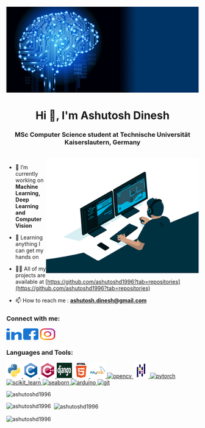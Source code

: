 ![Ashutosh Dinesh](data/Neuralnet.gif)
<h1 align="center">Hi 👋, I'm Ashutosh Dinesh</h1>
<h3 align="center">MSc Computer Science student at Technische Universität Kaiserslautern, Germany</h3>

<br>
<img align="right" alt = "Coding" width = "400" src="data/giphy.gif">


- 🔭 I’m currently working on **Machine Learning, Deep Learning and Computer Vision**

- 🌱 Learning anything I can get my hands on 

- 👨‍💻 All of my projects are available at [https://github.com/ashutoshd1996?tab=repositories](https://github.com/ashutoshd1996?tab=repositories)

- 📫 How to reach me : **ashutosh.dinesh@gmail.com**

<h3 align="left">Connect with me:</h3> 
<p align="left">
<a href="https://www.linkedin.com/in/ashutoshdinesh/" target="blank"><img align="center" src="data/linked-in-alt.svg" alt="https://www.linkedin.com/in/ashutoshdinesh/" height="30" width="40" /></a>
<a href="https://www.facebook.com/ashutoshd007/" target="blank"><img align="center" src="data/facebook.svg" alt="https://www.facebook.com/ashutoshd007/" height="30" width="40" /></a>
<a href="https://www.instagram.com/ashutoshd1996/" target="blank"><img align="center" src="data/instagram.svg" alt="https://www.instagram.com/ashutoshd1996/" height="30" width="40" /></a>
</p>

<h3 align="left">Languages and Tools:</h3>
<p align="left"> 
<a href="https://www.python.org" target="_blank" rel="noreferrer"> <img src="data/python-original.svg" alt="python" width="40" height="40"/> </a> 
<a href="https://www.cprogramming.com/" target="_blank" rel="noreferrer"> <img src="data/c-original.svg" alt="c" width="40" height="40"/> </a> 
<a href="https://www.w3schools.com/cpp/" target="_blank" rel="noreferrer"> <img src="data/cplusplus-original.svg" alt="cplusplus" width="40" height="40"/> </a> 
<a href="https://www.djangoproject.com/" target="_blank" rel="noreferrer"> <img src="data/django-logo-negative-1-1110x0-c-default.png" alt="django" width="40" height="40"/> </a> 
<a href="https://www.w3.org/html/" target="_blank" rel="noreferrer"> <img src="data/html5-original-wordmark.svg" alt="html5" width="40" height="40"/> </a> 
<a href="https://www.mysql.com/" target="_blank" rel="noreferrer"> <img src="data/mysql-original-wordmark.svg" alt="mysql" width="40" height="40"/> </a> 
<a href="https://opencv.org/" target="_blank" rel="noreferrer"> <img src="https://www.vectorlogo.zone/logos/opencv/opencv-icon.svg" alt="opencv" width="40" height="40"/> </a> 
<a href="https://pandas.pydata.org/" target="_blank" rel="noreferrer"> <img src="data/pandas-original.svg" alt="pandas" width="40" height="40"/> </a> 
<a href="https://pytorch.org/" target="_blank" rel="noreferrer"> <img src="https://www.vectorlogo.zone/logos/pytorch/pytorch-icon.svg" alt="pytorch" width="40" height="40"/> </a> 
<a href="https://scikit-learn.org/" target="_blank" rel="noreferrer"> <img src="https://upload.wikimedia.org/wikipedia/commons/0/05/Scikit_learn_logo_small.svg" alt="scikit_learn" width="40" height="40"/> </a> <a href="https://seaborn.pydata.org/" target="_blank" rel="noreferrer"> <img src="https://seaborn.pydata.org/_images/logo-mark-lightbg.svg" alt="seaborn" width="40" height="40"/> </a> 
<a href="https://www.arduino.cc/" target="_blank" rel="noreferrer"> <img src="https://cdn.worldvectorlogo.com/logos/arduino-1.svg" alt="arduino" width="40" height="40"/> </a> 
<a href="https://git-scm.com/" target="_blank" rel="noreferrer"> <img src="https://www.vectorlogo.zone/logos/git-scm/git-scm-icon.svg" alt="git" width="40" height="40"/> </a> 
  
<p align="left"> <img src="https://komarev.com/ghpvc/?username=ashutoshd1996&label=Profile%20views&color=0e75b6&style=flat" alt="ashutoshd1996" /> </p>

<p><img align="left" src="https://github-readme-stats.vercel.app/api/top-langs?username=ashutoshd1996&show_icons=true&locale=en&layout=compact" alt="ashutoshd1996" /></p>

<p>&nbsp;&nbsp;<img align="center" src="https://github-readme-stats.vercel.app/api?username=ashutoshd1996&show_icons=true&locale=en" alt="ashutoshd1996" /></p>

<p><img align="center" src="https://github-readme-streak-stats.herokuapp.com/?user=ashutoshd1996&" alt="ashutoshd1996" /></p>


